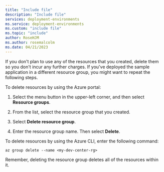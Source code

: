 ```yaml
---
title: "Include file"
description: "Include file"
services: deployment-environments
ms.service: deployment-environments
ms.custom: "include file"
ms.topic: "include"
author: RoseHJM
ms.author: rosemalcolm
ms.date: 04/21/2023
---
```


If you don't plan to use any of the resources that you created, delete them so you don't incur any further charges. If you've deployed the sample application in a different resource group, you might want to repeat the following steps.

To delete resources by using the Azure portal:

1. Select the menu button in the upper-left corner, and then select **Resource groups**.
 
1. From the list, select the resource group that you created.

1. Select **Delete resource group**.

1. Enter the resource group name. Then select **Delete**.

To delete resources by using the Azure CLI, enter the following command:
   
```azurecli
az group delete --name <my-dev-center-rg>
```
Remember, deleting the resource group deletes all of the resources within it. 
